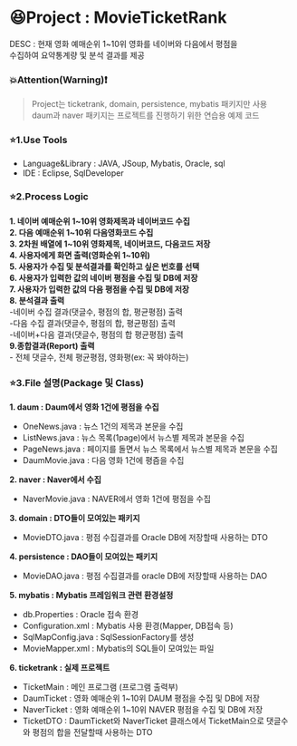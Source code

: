 # :laughing:Project : MovieTicketRank  
DESC : 현재 영화 예매순위 1~10위 영화를 네이버와 다음에서 평점을  
       수집하여 요약통계량 및 분석 결과를 제공  

### :boom:Attention(Warning):exclamation:  
> Project는 ticketrank, domain, persistence, mybatis 패키지만 사용  
daum과 naver 패키지는 프로젝트를 진행하기 위한 연습용 예제 코드
       
### :star:1.Use Tools  
+ Language&Library : JAVA, JSoup, Mybatis, Oracle, sql  
+ IDE : Eclipse, SqlDeveloper  

### :star:2.Process Logic  
**1. 네이버 예매순위 1~10위 영화제목과 네이버코드 수집**    
**2. 다음 예매순위 1~10위 다음영화코드 수집**    
**3. 2차원 배열에 1~10위 영화제목, 네이버코드, 다음코드 저장**    
**4. 사용자에게 화면 출력(영화순위 1~10위)**    
**5. 사용자가 수집 및 분석결과를 확인하고 싶은 번호를 선택**    
**6. 사용자가 입력한 값의 네이버 평점을 수집 및 DB에 저장**    
**7. 사용자가 입력한 값의 다음 평점을 수집 및 DB에 저장**    
**8. 분석결과 출력**    
    -네이버 수집 결과(댓글수, 평점의 합, 평균평점) 출력  
    -다음 수집 결과(댓글수, 평점의 합, 평균평점) 출력  
    -네이버+다음 결과(댓글수, 평점의 합 평균평점) 출력  
**9.종합결과(Report) 출력**    
    - 전체 댓글수, 전체 평균평점, 영화평(ex: 꼭 봐야하는)
       
### :star:3.File 설명(Package 및 Class)  
**1. daum : Daum에서 영화 1건에 평점을 수집**  
 + OneNews.java : 뉴스 1건의 제목과 본문을 수집 
 + ListNews.java : 뉴스 목록(1page)에서 뉴스별 제목과 본문을 수집 
 + PageNews.java : 페이지를 돌면서 뉴스 목록에서 뉴스별 제목과 본문을 수집 
 + DaumMovie.java : 다음 영화 1건에 평즘을 수집 
 
**2. naver : Naver에서 수집**  
 + NaverMovie.java : NAVER에서 영화 1건에 평점을 수집  
  
**3. domain : DTO들이 모여있는 패키지**  
 + MovieDTO.java : 평점 수집결과를 Oracle DB에 저장할때 사용하는 DTO  
 
**4. persistence : DAO들이 모여있는 패키지**  
 + MovieDAO.java : 평점 수집결과를 oracle DB에 저장할때 사용하는 DAO
 
**5. mybatis : Mybatis 프레임워크 관련 환경설정**  
 + db.Properties : Oracle 접속 환경
 + Configuration.xml : Mybatis 사용 환경(Mapper, DB접속 등)  
 + SqlMapConfig.java : SqlSessionFactory를 생성  
 + MovieMapper.xml : Mybatis의 SQL들이 모여있는 파일
 
 **6. ticketrank : 실제 프로젝트**  
  + TicketMain : 메인 프로그램 (프로그램 출력부)  
  + DaumTicket : 영화 예매순위 1~10위 DAUM 평점을 수집 및 DB에 저장  
  + NaverTicket : 영화 예매순위 1~10위 NAVER 평점을 수집 및 DB에 저장  
  + TicketDTO : DaumTicket와 NaverTicket 클래스에서 TicketMain으로 댓글수와 평점의 합을 전달할때 사용하는 DTO  
  
  
  

